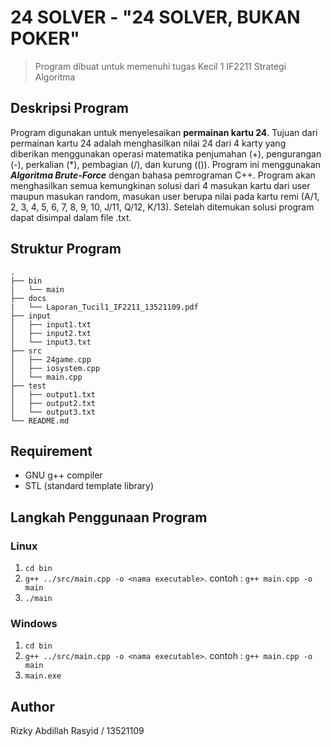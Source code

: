 # 24 SOLVER - "24 SOLVER, BUKAN POKER"
> Program dibuat untuk memenuhi tugas Kecil 1 IF2211 Strategi Algoritma

## Deskripsi Program
Program digunakan untuk menyelesaikan **permainan kartu 24**. Tujuan dari permainan kartu 24 adalah menghasilkan nilai 24 dari 4 karty yang diberikan menggunakan operasi matematika penjumahan (+), pengurangan (-), perkalian (*), pembagian (/), dan kurung (()). Program ini menggunakan ***Algoritma Brute-Force*** dengan bahasa pemrograman C++. Program akan menghasilkan semua kemungkinan solusi dari 4 masukan kartu dari user maupun masukan random, masukan user berupa nilai pada kartu remi (A/1, 2, 3, 4, 5, 6, 7, 8, 9, 10, J/11, Q/12, K/13). Setelah ditemukan solusi program dapat disimpal dalam file .txt. 


## Struktur Program
    .
    ├── bin
    |   └── main                     
    ├── docs
    |   └── Laporan_Tucil1_IF2211_13521109.pdf
    ├── input                   
    │   ├── input1.txt         
    │   ├── input2.txt         
    │   └── input3.txt            
    ├── src                
    │   ├── 24game.cpp       
    │   ├── iosystem.cpp       
    │   └── main.cpp          
    ├── test                   
    │   ├── output1.txt         
    │   ├── output2.txt         
    │   └── output3.txt     
    └── README.md

## Requirement
- GNU g++ compiler
- STL (standard template library)

## Langkah Penggunaan Program
### Linux
1. `cd bin`
2. `g++ ../src/main.cpp -o <nama executable>`. contoh :  `g++ main.cpp -o main`
3. `./main`

### Windows
1. `cd bin`
2. `g++ ../src/main.cpp -o <nama executable>`. contoh :  `g++ main.cpp -o main`
3. `main.exe`

## Author
Rizky Abdillah Rasyid / 13521109